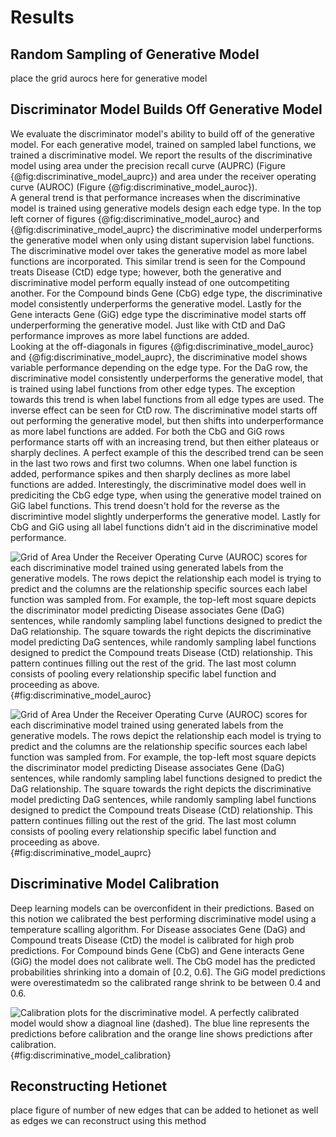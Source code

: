 # Results

## Random Sampling of Generative Model
place the grid aurocs here for generative model

## Discriminator Model Builds Off Generative Model
We evaluate the discriminator model's ability to build off of the generative model.
For each generative model, trained on sampled label functions, we trained a discriminative model.
We report the results of the discriminative model using area under the precision recall curve (AUPRC) (Figure {@fig:discriminative_model_auprc}) and area under the receiver operating curve (AUROC) (Figure {@fig:discriminative_model_auroc}).    
A general trend is that performance increases when the discriminative model is trained using generative models design each edge type. 
In the top left corner of figures {@fig:discriminative_model_auroc} and {@fig:discriminative_model_auprc} the discriminative model underperforms the generative model when only using distant supervision label functions.
The discriminative model over takes the generative model as more label functions are incorporated. 
This similar trend is seen for the Compound treats Disease (CtD) edge type; however, both the generative and discriminative model perform equally instead of one outcompetiting another.
For the Compound binds Gene (CbG) edge type, the discriminative model consistently underperforms the generative model.
Lastly for the Gene interacts Gene (GiG) edge type the discriminative model starts off underperforming the generative model.
Just like with CtD and DaG performance improves as more label functions are added.  
Looking at the off-diagonals in figures {@fig:discriminative_model_auroc} and {@fig:discriminative_model_auprc}, the discriminative model shows variable performance depending on the edge type.
For the DaG row, the discriminative model consistently underperforms the generative model, that is trained using label functions from other edge types. 
The exception towards this trend is when label functions from all edge types are used.
The inverse effect can be seen for CtD row.
The discriminative model starts off out performing the generative model, but then shifts into underperformance as more label functions are added.
For both the CbG and GiG rows performance starts off with an increasing trend, but then either plateaus or sharply declines.
A perfect example of this the described trend can be seen in the last two rows and first two columns.
When one label function is added, performance spikes and then sharply declines as more label functions are added.
Interestingly, the discriminative model does well in prediciting the CbG edge type, when using the generative model trained on GiG label functions.
This trend doesn't hold for the reverse as the discrimintive model slightly underperforms the generative model.
Lastly for CbG and GiG using all label functions didn't aid in the discriminative model performance.

![
Grid of Area Under the Receiver Operating Curve (AUROC) scores for each discriminative model trained using generated labels from the generative models.
The rows depict the relationship each model is trying to predict and the columns are the relationship specific sources each label function was sampled from. 
For example, the top-left most square depicts the discriminator model predicting Disease associates Gene (DaG) sentences, while randomly sampling label functions designed to predict the DaG relationship. 
The square towards the right depicts the discriminative model predicting DaG sentences, while randomly sampling label functions designed to predict the Compound treats Disease (CtD) relationship.
This pattern continues filling out the rest of the grid.
The last most column consists of pooling every relationship specific label function and proceeding as above.
](images/figures/label_sampling/disc_performance_test_set_auroc.png){#fig:discriminative_model_auroc}

![
Grid of Area Under the Receiver Operating Curve (AUROC) scores for each discriminative model trained using generated labels from the generative models.
The rows depict the relationship each model is trying to predict and the columns are the relationship specific sources each label function was sampled from. 
For example, the top-left most square depicts the discriminator model predicting Disease associates Gene (DaG) sentences, while randomly sampling label functions designed to predict the DaG relationship. 
The square towards the right depicts the discriminative model predicting DaG sentences, while randomly sampling label functions designed to predict the Compound treats Disease (CtD) relationship.
This pattern continues filling out the rest of the grid.
The last most column consists of pooling every relationship specific label function and proceeding as above.
](images/figures/label_sampling/disc_performance_test_set_auprc.png){#fig:discriminative_model_auprc}

## Discriminative Model Calibration
Deep learning models can be overconfident in their predictions. 
Based on this notion we calibrated the best performing discriminative model using a temperature scalling algorithm.
For Disease associates Gene (DaG) and Compound treats Disease (CtD) the model is calibrated for high prob predictions.
For Compound binds Gene (CbG) and Gene interacts Gene (GiG) the model does not calibrate well.
The CbG model has the predicted probabilities shrinking into a domain of [0.2, 0.6].
The GiG model predictions were overestimatedm so the calibrated range shrink to be between 0.4 and 0.6.

![
Calibration plots for the discriminative model.
A perfectly calibrated model would show a diagnoal line (dashed).
The blue line represents the predictions before calibration and the orange line shows predictions after calibration. 
](images/figures/model_calibration/model_calibration.png){#fig:discriminative_model_calibration}

## Reconstructing Hetionet
place figure of number of new edges that can be added to hetionet as well as edges we can reconstruct using this method

